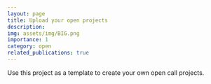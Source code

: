 ```yaml
---
layout: page
title: Upload your open projects
description: 
img: assets/img/BIG.png
importance: 1
category: open
related_publications: true
---
```


Use this project as a template to create your own open call projects.